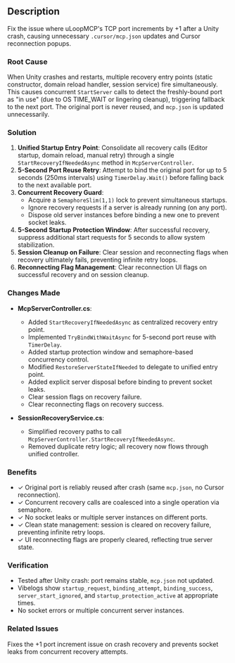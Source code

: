 ## Description

Fix the issue where uLoopMCP's TCP port increments by +1 after a Unity crash, causing unnecessary `.cursor/mcp.json` updates and Cursor reconnection popups.

### Root Cause

When Unity crashes and restarts, multiple recovery entry points (static constructor, domain reload handler, session service) fire simultaneously. This causes concurrent `StartServer` calls to detect the freshly-bound port as "in use" (due to OS TIME_WAIT or lingering cleanup), triggering fallback to the next port. The original port is never reused, and `mcp.json` is updated unnecessarily.

### Solution

1. **Unified Startup Entry Point**: Consolidate all recovery calls (Editor startup, domain reload, manual retry) through a single `StartRecoveryIfNeededAsync` method in `McpServerController`.
2. **5-Second Port Reuse Retry**: Attempt to bind the original port for up to 5 seconds (250ms intervals) using `TimerDelay.Wait()` before falling back to the next available port.
3. **Concurrent Recovery Guard**: 
   - Acquire a `SemaphoreSlim(1,1)` lock to prevent simultaneous startups.
   - Ignore recovery requests if a server is already running (on any port).
   - Dispose old server instances before binding a new one to prevent socket leaks.
4. **5-Second Startup Protection Window**: After successful recovery, suppress additional start requests for 5 seconds to allow system stabilization.
5. **Session Cleanup on Failure**: Clear session and reconnecting flags when recovery ultimately fails, preventing infinite retry loops.
6. **Reconnecting Flag Management**: Clear reconnection UI flags on successful recovery and on session cleanup.

### Changes Made

- **McpServerController.cs**:
  - Added `StartRecoveryIfNeededAsync` as centralized recovery entry point.
  - Implemented `TryBindWithWaitAsync` for 5-second port reuse with `TimerDelay`.
  - Added startup protection window and semaphore-based concurrency control.
  - Modified `RestoreServerStateIfNeeded` to delegate to unified entry point.
  - Added explicit server disposal before binding to prevent socket leaks.
  - Clear session flags on recovery failure.
  - Clear reconnecting flags on recovery success.
  
- **SessionRecoveryService.cs**:
  - Simplified recovery paths to call `McpServerController.StartRecoveryIfNeededAsync`.
  - Removed duplicate retry logic; all recovery now flows through unified controller.

### Benefits

- ✓ Original port is reliably reused after crash (same `mcp.json`, no Cursor reconnection).
- ✓ Concurrent recovery calls are coalesced into a single operation via semaphore.
- ✓ No socket leaks or multiple server instances on different ports.
- ✓ Clean state management: session is cleared on recovery failure, preventing infinite retry loops.
- ✓ UI reconnecting flags are properly cleared, reflecting true server state.

### Verification

- Tested after Unity crash: port remains stable, `mcp.json` not updated.
- Vibelogs show `startup_request`, `binding_attempt`, `binding_success`, `server_start_ignored`, and `startup_protection_active` at appropriate times.
- No socket errors or multiple concurrent server instances.

### Related Issues

Fixes the +1 port increment issue on crash recovery and prevents socket leaks from concurrent recovery attempts.
